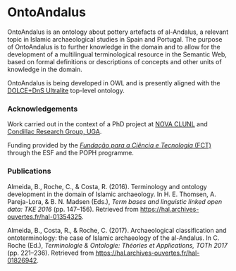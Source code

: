 # OntoAndalus
OntoAndalus is an ontology about pottery artefacts of al-Andalus, a relevant topic in Islamic archaeological studies in Spain and Portugal. The purpose of OntoAndalus is to further knowledge in the domain and to allow for the development of a multilingual terminological resource in the Semantic Web, based on formal definitions or descriptions of concepts and other units of knowledge in the domain.

OntoAndalus is being developed in OWL and is presently aligned with the [DOLCE+DnS Ultralite](http://ontologydesignpatterns.org/wiki/Ontology:DOLCE+DnS_Ultralite) top-level ontology.

### Acknowledgements
Work carried out in the context of a PhD project at [NOVA CLUNL](http://clunl.fcsh.unl.pt) and [Condillac Research Group, UGA](http://new.condillac.org/).

Funding provided by the [_Fundação para a Ciência e Tecnologia_ (FCT)](https://www.fct.pt/) through the ESF and the POPH programme.

### Publications
Almeida, B., Roche, C., & Costa, R. (2016). Terminology and ontology development in the domain of Islamic archaeology. In H. E. Thomsen, A. Pareja-Lora, & B. N. Madsen (Eds.), _Term bases and linguistic linked open data: TKE 2016_ (pp. 147–156). Retrieved from  https://hal.archives-ouvertes.fr/hal-01354325.

Almeida, B., Costa, R., & Roche, C. (2017). Archaeological classification and ontoterminology: the case of Islamic archaeology of the al-Andalus. In C. Roche (Ed.), _Terminologie & Ontologie: Théories et Applications, TOTh 2017_ (pp. 221–236). Retrieved from https://hal.archives-ouvertes.fr/hal-01826942.
